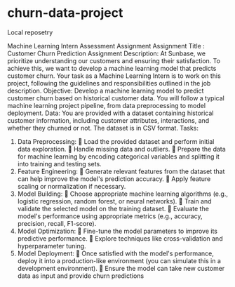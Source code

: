 # churn-data-project
Local reposetry

Machine Learning Intern Assessment Assignment
Assignment Title : Customer Churn Prediction
Assignment Description:
At Sunbase, we prioritize understanding our customers and ensuring their satisfaction. To achieve this, we want to develop a machine learning model that predicts customer churn. Your task as a Machine Learning Intern is to work on this project, following the guidelines and responsibilities outlined in the job description.
Objective:
Develop a machine learning model to predict customer churn based on historical customer data. You will follow a typical machine learning project pipeline, from data preprocessing to model deployment.
Data:
You are provided with a dataset containing historical customer information, including customer attributes, interactions, and whether they churned or not. The dataset is in CSV format.
Tasks:
1. Data Preprocessing:
 Load the provided dataset and perform initial data exploration.
 Handle missing data and outliers.
 Prepare the data for machine learning by encoding categorical variables and splitting it into training and testing sets.
2. Feature Engineering:
 Generate relevant features from the dataset that can help improve the model's prediction accuracy.
 Apply feature scaling or normalization if necessary.
3. Model Building:
 Choose appropriate machine learning algorithms (e.g., logistic regression, random forest, or neural networks).
 Train and validate the selected model on the training dataset.
 Evaluate the model's performance using appropriate metrics (e.g., accuracy, precision, recall, F1-score).
4. Model Optimization:
 Fine-tune the model parameters to improve its predictive performance.
 Explore techniques like cross-validation and hyperparameter tuning.
5. Model Deployment:
 Once satisfied with the model's performance, deploy it into a production-like environment (you can simulate this in a development environment).
 Ensure the model can take new customer data as input and provide churn predictions
